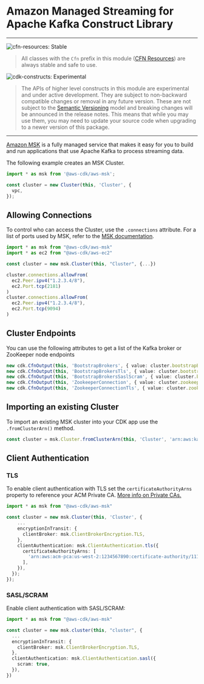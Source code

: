 # Amazon Managed Streaming for Apache Kafka Construct Library
<!--BEGIN STABILITY BANNER-->

---

![cfn-resources: Stable](https://img.shields.io/badge/cfn--resources-stable-success.svg?style=for-the-badge)

> All classes with the `Cfn` prefix in this module ([CFN Resources]) are always stable and safe to use.
>
> [CFN Resources]: https://docs.aws.amazon.com/cdk/latest/guide/constructs.html#constructs_lib

![cdk-constructs: Experimental](https://img.shields.io/badge/cdk--constructs-experimental-important.svg?style=for-the-badge)

> The APIs of higher level constructs in this module are experimental and under active development.
> They are subject to non-backward compatible changes or removal in any future version. These are
> not subject to the [Semantic Versioning](https://semver.org/) model and breaking changes will be
> announced in the release notes. This means that while you may use them, you may need to update
> your source code when upgrading to a newer version of this package.

---

<!--END STABILITY BANNER-->

[Amazon MSK](https://aws.amazon.com/msk/) is a fully managed service that makes it easy for you to build and run applications that use Apache Kafka to process streaming data.

The following example creates an MSK Cluster.

```ts
import * as msk from '@aws-cdk/aws-msk';

const cluster = new Cluster(this, 'Cluster', {
  vpc,
});
```

## Allowing Connections

To control who can access the Cluster, use the `.connections` attribute. For a list of ports used by MSK, refer to the [MSK documentation](https://docs.aws.amazon.com/msk/latest/developerguide/client-access.html#port-info).

```typescript
import * as msk from "@aws-cdk/aws-msk"
import * as ec2 from "@aws-cdk/aws-ec2"

const cluster = new msk.Cluster(this, "Cluster", {...})

cluster.connections.allowFrom(
  ec2.Peer.ipv4("1.2.3.4/8"),
  ec2.Port.tcp(2181)
)
cluster.connections.allowFrom(
  ec2.Peer.ipv4("1.2.3.4/8"),
  ec2.Port.tcp(9094)
)
```

## Cluster Endpoints

You can use the following attributes to get a list of the Kafka broker or ZooKeeper node endpoints

```typescript
new cdk.CfnOutput(this, 'BootstrapBrokers', { value: cluster.bootstrapBrokers });
new cdk.CfnOutput(this, 'BootstrapBrokersTls', { value: cluster.bootstrapBrokersTls });
new cdk.CfnOutput(this, 'BootstrapBrokersSaslScram', { value: cluster.bootstrapBrokersSaslScram });
new cdk.CfnOutput(this, 'ZookeeperConnection', { value: cluster.zookeeperConnectionString });
new cdk.CfnOutput(this, 'ZookeeperConnectionTls', { value: cluster.zookeeperConnectionStringTls });
```

## Importing an existing Cluster

To import an existing MSK cluster into your CDK app use the `.fromClusterArn()` method.

```typescript
const cluster = msk.Cluster.fromClusterArn(this, 'Cluster', 'arn:aws:kafka:us-west-2:1234567890:cluster/a-cluster/11111111-1111-1111-1111-111111111111-1')
```

## Client Authentication

### TLS

To enable client authentication with TLS set the `certificateAuthorityArns` property to reference your ACM Private CA. [More info on Private CAs.](https://docs.aws.amazon.com/msk/latest/developerguide/msk-authentication.html)

```typescript
import * as msk from "@aws-cdk/aws-msk"

const cluster = new msk.Cluster(this, 'Cluster', {
    ...
    encryptionInTransit: {
      clientBroker: msk.ClientBrokerEncryption.TLS,
    },
    clientAuthentication: msk.ClientAuthentication.tls({
      certificateAuthorityArns: [
        'arn:aws:acm-pca:us-west-2:1234567890:certificate-authority/11111111-1111-1111-1111-111111111111',
      ],
    }),
  });
});
```

### SASL/SCRAM

Enable client authentication with SASL/SCRAM:

```typescript
import * as msk from "@aws-cdk/aws-msk"

const cluster = new msk.cluster(this, "cluster", {
  ...
  encryptionInTransit: {
    clientBroker: msk.ClientBrokerEncryption.TLS,
  },
  clientAuthentication: msk.ClientAuthentication.sasl({
    scram: true,
  }),
})
```
